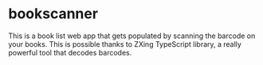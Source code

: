 # bookscanner
This is a book list web app that gets populated by scanning the barcode on your books. This is possible thanks to ZXing TypeScript library, a really powerful tool that decodes barcodes.
